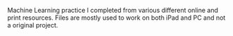 Machine Learning practice I completed from various different online and print resources. Files are mostly used to work on both iPad and PC and not a original project.

